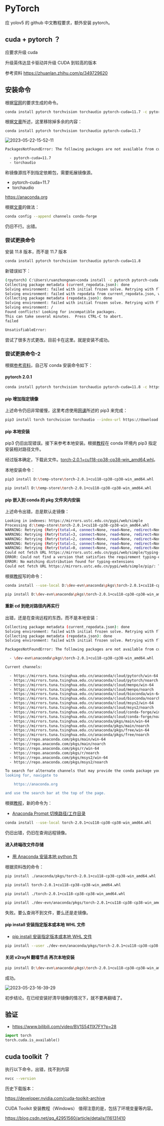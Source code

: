 # PyTorch

应 yolov5 的 github 中文教程要求，额外安装 pytorch。

## cuda + pytorch ？

应要求升级 cuda

升级英伟达显卡驱动并升级 CUDA 到较高的版本

参考资料
https://zhuanlan.zhihu.com/p/349729620

## 安装命令

根据[官网](https://pytorch.org/get-started/locally/)的要求生成的命令。

```bash
conda install pytorch torchvision torchaudio pytorch-cuda=11.7 -c pytorch -c nvidia
```

根据[文章](https://blog.csdn.net/didiaopao/article/details/119787139)所述，这里移除掉多余的内容：

```bash
conda install pytorch torchvision torchaudio pytorch-cuda=11.7
```

![2023-05-22-15-52-11](https://cdn.jsdelivr.net/gh/RuanZhongNan/img-store/img/2023-05-22-15-52-11.png)

```bash
PackagesNotFoundError: The following packages are not available from current channels:

  - pytorch-cuda=11.7
  - torchaudio
```

称镜像源找不到指定依赖包，需要拓展镜像源。

- pytorch-cuda=11.7
- torchaudio

https://anaconda.org

根据[文章](https://blog.csdn.net/weixin_45552562/article/details/109668589)的做法：

```bash
conda config --append channels conda-forge
```

仍旧不行。出错。

### 尝试更换命令

安装 11.8 版本，而不是 11.7 版本

```bash
conda install pytorch torchvision torchaudio pytorch-cuda=11.8
```

新错误如下：

```bash
(rpytorch) C:\Users\ruanzhongnan>conda install -c pytorch pytorch-cuda
Collecting package metadata (current_repodata.json): done
Solving environment: failed with initial frozen solve. Retrying with flexible solve.
Solving environment: failed with repodata from current_repodata.json, will retry with next repodata source.
Collecting package metadata (repodata.json): done
Solving environment: failed with initial frozen solve. Retrying with flexible solve.
Solving environment: /
Found conflicts! Looking for incompatible packages.
This can take several minutes.  Press CTRL-C to abort.
failed

UnsatisfiableError:
```

尝试了很多方式更改。目前卡在这里。就是安装不成功。

### 尝试更换命令-2

根据[参考资料](https://www.bilibili.com/video/BV1S5411X7FY?p=26)，自己写 conda 安装命令如下：

#### pytorch 2.0.1

```bash
conda install pytorch torchvision torchaudio pytorch-cuda=11.8 -c https://mirrors.tuna.tsinghua.edu.cn/anaconda/cloud/pytorch/win-64/
```

#### pip 增加指定镜像

上述命令仍旧非常缓慢，这里考虑使用[网课](https://www.bilibili.com/video/BV1S5411X7FY?p=27)所述的 pip3 来完成：

```bash
pip3 install torch torchvision torchaudio --index-url https://download.pytorch.org/whl/cu118
```

#### pip 本地安装

pip3 仍旧出现错误。接下来参考本地安装。根据[教程](https://blog.csdn.net/qq_45704942/article/details/114647667)在 conda 环境内 pip3 指定安装相对路径文件。

经过版本确定，下载此文件。[torch-2.0.1+cu118-cp38-cp38-win_amd64.whl](https://download.pytorch.org/whl/cu118/torch-2.0.1%2Bcu118-cp38-cp38-win_amd64.whl)。

本地安装命令：

```bash
pip3 install D:\temp-store\torch-2.0.1+cu118-cp38-cp38-win_amd64.whl
```

```bash
pip install D:\temp-store\torch-2.0.1+cu118-cp38-cp38-win_amd64.whl
```

#### pip 嵌入到 conda 的 pkg 文件夹内安装

上述命令出错，总是默认走镜像：

```bash
Looking in indexes: https://mirrors.ustc.edu.cn/pypi/web/simple
Processing d:\temp-store\torch-2.0.1+cu118-cp38-cp38-win_amd64.whl
WARNING: Retrying (Retry(total=4, connect=None, read=None, redirect=None, status=None)) after connection broken by 'SSLError(SSLEOFError(8, 'EOF occurred in violation of protocol (_ssl.c:1131)'))': /pypi/web/simple/typing-extensions/
WARNING: Retrying (Retry(total=3, connect=None, read=None, redirect=None, status=None)) after connection broken by 'SSLError(SSLEOFError(8, 'EOF occurred in violation of protocol (_ssl.c:1131)'))': /pypi/web/simple/typing-extensions/
WARNING: Retrying (Retry(total=2, connect=None, read=None, redirect=None, status=None)) after connection broken by 'SSLError(SSLEOFError(8, 'EOF occurred in violation of protocol (_ssl.c:1131)'))': /pypi/web/simple/typing-extensions/
WARNING: Retrying (Retry(total=1, connect=None, read=None, redirect=None, status=None)) after connection broken by 'SSLError(SSLEOFError(8, 'EOF occurred in violation of protocol (_ssl.c:1131)'))': /pypi/web/simple/typing-extensions/
WARNING: Retrying (Retry(total=0, connect=None, read=None, redirect=None, status=None)) after connection broken by 'SSLError(SSLEOFError(8, 'EOF occurred in violation of protocol (_ssl.c:1131)'))': /pypi/web/simple/typing-extensions/
Could not fetch URL https://mirrors.ustc.edu.cn/pypi/web/simple/typing-extensions/: There was a problem confirming the ssl certificate: HTTPSConnectionPool(host='mirrors.ustc.edu.cn', port=443): Max retries exceeded with url: /pypi/web/simple/typing-extensions/ (Caused by SSLError(SSLEOFError(8, 'EOF occurred in violation of protocol (_ssl.c:1131)'))) - skipping
ERROR: Could not find a version that satisfies the requirement typing-extensions (from torch) (from versions: none)
ERROR: No matching distribution found for typing-extensions
Could not fetch URL https://mirrors.ustc.edu.cn/pypi/web/simple/pip/: There was a problem confirming the ssl certificate: HTTPSConnectionPool(host='mirrors.ustc.edu.cn', port=443): Max retries exceeded with url: /pypi/web/simple/pip/ (Caused by SSLError(SSLEOFError(8, 'EOF occurred in violation of protocol (_ssl.c:1131)'))) - skipping
```

根据[教程](https://blog.csdn.net/MRMOUNTAI/article/details/111544211)写的命令：

```bash
conda install --use-local D:\dev-evn\anaconda\pkgs\torch-2.0.1+cu118-cp38-cp38-win_amd64.whl
```

```bash
pip install D:\dev-evn\anaconda\pkgs\torch-2.0.1+cu118-cp38-cp38-win_amd64.whl
```

#### 重新 cd 到绝对路径内再实行

出错，还是在查询远程的东西，而不是本地安装：

```bash
Collecting package metadata (current_repodata.json): done
Solving environment: failed with initial frozen solve. Retrying with flexible solve.
Collecting package metadata (repodata.json): done
Solving environment: failed with initial frozen solve. Retrying with flexible solve.

PackagesNotFoundError: The following packages are not available from current channels:

  - \dev-evn\anaconda\pkgs\torch-2.0.1+cu118-cp38-cp38-win_amd64.whl

Current channels:

  - https://mirrors.tuna.tsinghua.edu.cn/anaconda/cloud/pytorch/win-64
  - https://mirrors.tuna.tsinghua.edu.cn/anaconda/cloud/pytorch/noarch
  - https://mirrors.tuna.tsinghua.edu.cn/anaconda/cloud/menpo/win-64
  - https://mirrors.tuna.tsinghua.edu.cn/anaconda/cloud/menpo/noarch
  - https://mirrors.tuna.tsinghua.edu.cn/anaconda/cloud/bioconda/win-64
  - https://mirrors.tuna.tsinghua.edu.cn/anaconda/cloud/bioconda/noarch
  - https://mirrors.tuna.tsinghua.edu.cn/anaconda/cloud/msys2/win-64
  - https://mirrors.tuna.tsinghua.edu.cn/anaconda/cloud/msys2/noarch
  - https://mirrors.tuna.tsinghua.edu.cn/anaconda/cloud/conda-forge/win-64
  - https://mirrors.tuna.tsinghua.edu.cn/anaconda/cloud/conda-forge/noarch
  - https://mirrors.tuna.tsinghua.edu.cn/anaconda/pkgs/main/win-64
  - https://mirrors.tuna.tsinghua.edu.cn/anaconda/pkgs/main/noarch
  - https://mirrors.tuna.tsinghua.edu.cn/anaconda/pkgs/free/win-64
  - https://mirrors.tuna.tsinghua.edu.cn/anaconda/pkgs/free/noarch
  - https://repo.anaconda.com/pkgs/main/win-64
  - https://repo.anaconda.com/pkgs/main/noarch
  - https://repo.anaconda.com/pkgs/r/win-64
  - https://repo.anaconda.com/pkgs/r/noarch
  - https://repo.anaconda.com/pkgs/msys2/win-64
  - https://repo.anaconda.com/pkgs/msys2/noarch

To search for alternate channels that may provide the conda package you're
looking for, navigate to

    https://anaconda.org

and use the search bar at the top of the page.
```

根据[教程](https://zhuanlan.zhihu.com/p/107487229)，新的命令为：

- [Anaconda Prompt 切换路径/工作目录](https://blog.csdn.net/qq_39691492/article/details/120409839)

```bash
conda install --use-local torch-2.0.1+cu118-cp38-cp38-win_amd64.whl
```

仍旧出错，仍旧在查询远程镜像。

#### 进入终端改文件存储

- [用 Anaconda 安装本地 python 包](https://www.cnblogs.com/bjwu/p/9225479.html)

根据资料改的命令：

```bash
pip install ./anaconda/pkgs/torch-2.0.1+cu118-cp38-cp38-win_amd64.whl
```

```bash
pip install torch-2.0.1+cu118-cp38-cp38-win_amd64.whl
```

```bash
pip install ./torch-2.0.1+cu118-cp38-cp38-win_amd64.whl
```

```bash
pip install ./dev-evn/anaconda/pkgs/torch-2.0.1+cu118-cp38-cp38-win_amd64.whl
```

失败。要么查询不到文件，要么还是走镜像。

#### pip install 安装指定版本或本地 WHL 文件

- [pip install 安装指定版本或本地 WHL 文件](https://zhuanlan.zhihu.com/p/372290278)

```bash
pip install --user ./dev-evn/anaconda/pkgs/torch-2.0.1+cu118-cp38-cp38-win_amd64.whl
```

#### 关闭 v2rayN 翻墙节点 再次本地安装

```bash
pip install D:\dev-evn\anaconda\pkgs\torch-2.0.1+cu118-cp38-cp38-win_amd64.whl
```

成功。

![2023-05-23-16-39-29](https://cdn.jsdelivr.net/gh/RuanZhongNan/img-store/img/2023-05-23-16-39-29.png)

初步结论。在已经安装好清华镜像的情况下，就不要再翻墙了。

## 验证

- https://www.bilibili.com/video/BV1S5411X7FY?p=28

```python
import torch
torch.cuda.is_available()
```

## cuda toolkit ？

执行以下命令，出错，找不到内容

```bash
nvcc --version
```

历史下载版本：

https://developer.nvidia.com/cuda-toolkit-archive

CUDA Toolkit 安装教程（Windows）
值得注意的是，包括了环境变量等内容。

https://blog.csdn.net/qq_42951560/article/details/116131410
